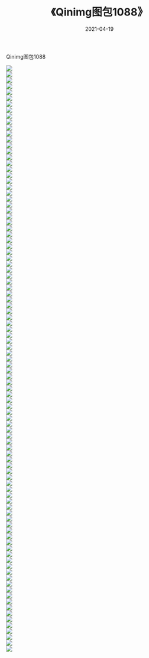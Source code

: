 ﻿---
layout: post
title:  《Qinimg图包1088》
date:   2021-04-19
img: http://imgx.orgx.ga/Qinimg图包/Qinimg图包1088/000.jpg
categories: [美女, 清纯, 唯美]
---

Qinimg图包1088

 ![](http://imgx.orgx.ga/Qinimg图包/Qinimg图包1088/001.jpg) <br>![](http://imgx.orgx.ga/Qinimg图包/Qinimg图包1088/002.jpg) <br>![](http://imgx.orgx.ga/Qinimg图包/Qinimg图包1088/003.jpg) <br>![](http://imgx.orgx.ga/Qinimg图包/Qinimg图包1088/004.jpg) <br>![](http://imgx.orgx.ga/Qinimg图包/Qinimg图包1088/005.jpg) <br>![](http://imgx.orgx.ga/Qinimg图包/Qinimg图包1088/006.jpg) <br>![](http://imgx.orgx.ga/Qinimg图包/Qinimg图包1088/007.jpg) <br>![](http://imgx.orgx.ga/Qinimg图包/Qinimg图包1088/008.jpg) <br>![](http://imgx.orgx.ga/Qinimg图包/Qinimg图包1088/009.jpg) <br>![](http://imgx.orgx.ga/Qinimg图包/Qinimg图包1088/010.jpg) <br>![](http://imgx.orgx.ga/Qinimg图包/Qinimg图包1088/011.jpg) <br>![](http://imgx.orgx.ga/Qinimg图包/Qinimg图包1088/012.jpg) <br>![](http://imgx.orgx.ga/Qinimg图包/Qinimg图包1088/013.jpg) <br>![](http://imgx.orgx.ga/Qinimg图包/Qinimg图包1088/014.jpg) <br>![](http://imgx.orgx.ga/Qinimg图包/Qinimg图包1088/015.jpg) <br>![](http://imgx.orgx.ga/Qinimg图包/Qinimg图包1088/016.jpg) <br>![](http://imgx.orgx.ga/Qinimg图包/Qinimg图包1088/017.jpg) <br>![](http://imgx.orgx.ga/Qinimg图包/Qinimg图包1088/018.jpg) <br>![](http://imgx.orgx.ga/Qinimg图包/Qinimg图包1088/019.jpg) <br>![](http://imgx.orgx.ga/Qinimg图包/Qinimg图包1088/020.jpg) <br>![](http://imgx.orgx.ga/Qinimg图包/Qinimg图包1088/021.jpg) <br>![](http://imgx.orgx.ga/Qinimg图包/Qinimg图包1088/022.jpg) <br>![](http://imgx.orgx.ga/Qinimg图包/Qinimg图包1088/023.jpg) <br>![](http://imgx.orgx.ga/Qinimg图包/Qinimg图包1088/024.jpg) <br>![](http://imgx.orgx.ga/Qinimg图包/Qinimg图包1088/025.jpg) <br>![](http://imgx.orgx.ga/Qinimg图包/Qinimg图包1088/026.jpg) <br>![](http://imgx.orgx.ga/Qinimg图包/Qinimg图包1088/027.jpg) <br>![](http://imgx.orgx.ga/Qinimg图包/Qinimg图包1088/028.jpg) <br>![](http://imgx.orgx.ga/Qinimg图包/Qinimg图包1088/029.jpg) <br>![](http://imgx.orgx.ga/Qinimg图包/Qinimg图包1088/030.jpg) <br>![](http://imgx.orgx.ga/Qinimg图包/Qinimg图包1088/031.jpg) <br>![](http://imgx.orgx.ga/Qinimg图包/Qinimg图包1088/032.jpg) <br>![](http://imgx.orgx.ga/Qinimg图包/Qinimg图包1088/033.jpg) <br>![](http://imgx.orgx.ga/Qinimg图包/Qinimg图包1088/034.jpg) <br>![](http://imgx.orgx.ga/Qinimg图包/Qinimg图包1088/035.jpg) <br>![](http://imgx.orgx.ga/Qinimg图包/Qinimg图包1088/036.jpg) <br>![](http://imgx.orgx.ga/Qinimg图包/Qinimg图包1088/037.jpg) <br>![](http://imgx.orgx.ga/Qinimg图包/Qinimg图包1088/038.jpg) <br>![](http://imgx.orgx.ga/Qinimg图包/Qinimg图包1088/039.jpg) <br>![](http://imgx.orgx.ga/Qinimg图包/Qinimg图包1088/040.jpg) <br>![](http://imgx.orgx.ga/Qinimg图包/Qinimg图包1088/041.jpg) <br>![](http://imgx.orgx.ga/Qinimg图包/Qinimg图包1088/042.jpg) <br>![](http://imgx.orgx.ga/Qinimg图包/Qinimg图包1088/043.jpg) <br>![](http://imgx.orgx.ga/Qinimg图包/Qinimg图包1088/044.jpg) <br>![](http://imgx.orgx.ga/Qinimg图包/Qinimg图包1088/045.jpg) <br>![](http://imgx.orgx.ga/Qinimg图包/Qinimg图包1088/046.jpg) <br>![](http://imgx.orgx.ga/Qinimg图包/Qinimg图包1088/047.jpg) <br>![](http://imgx.orgx.ga/Qinimg图包/Qinimg图包1088/048.jpg) <br>![](http://imgx.orgx.ga/Qinimg图包/Qinimg图包1088/049.jpg) <br>![](http://imgx.orgx.ga/Qinimg图包/Qinimg图包1088/050.jpg) <br>![](http://imgx.orgx.ga/Qinimg图包/Qinimg图包1088/051.jpg) <br>![](http://imgx.orgx.ga/Qinimg图包/Qinimg图包1088/052.jpg) <br>![](http://imgx.orgx.ga/Qinimg图包/Qinimg图包1088/053.jpg) <br>![](http://imgx.orgx.ga/Qinimg图包/Qinimg图包1088/054.jpg) <br>![](http://imgx.orgx.ga/Qinimg图包/Qinimg图包1088/055.jpg) <br>![](http://imgx.orgx.ga/Qinimg图包/Qinimg图包1088/056.jpg) <br>![](http://imgx.orgx.ga/Qinimg图包/Qinimg图包1088/057.jpg) <br>![](http://imgx.orgx.ga/Qinimg图包/Qinimg图包1088/058.jpg) <br>![](http://imgx.orgx.ga/Qinimg图包/Qinimg图包1088/059.jpg) <br>![](http://imgx.orgx.ga/Qinimg图包/Qinimg图包1088/060.jpg) <br>![](http://imgx.orgx.ga/Qinimg图包/Qinimg图包1088/061.jpg) <br>![](http://imgx.orgx.ga/Qinimg图包/Qinimg图包1088/062.jpg) <br>![](http://imgx.orgx.ga/Qinimg图包/Qinimg图包1088/063.jpg) <br>![](http://imgx.orgx.ga/Qinimg图包/Qinimg图包1088/064.jpg) <br>![](http://imgx.orgx.ga/Qinimg图包/Qinimg图包1088/065.jpg) <br>![](http://imgx.orgx.ga/Qinimg图包/Qinimg图包1088/066.jpg) <br>![](http://imgx.orgx.ga/Qinimg图包/Qinimg图包1088/067.jpg) <br>![](http://imgx.orgx.ga/Qinimg图包/Qinimg图包1088/068.jpg) <br>![](http://imgx.orgx.ga/Qinimg图包/Qinimg图包1088/069.jpg) <br>![](http://imgx.orgx.ga/Qinimg图包/Qinimg图包1088/070.jpg) <br>![](http://imgx.orgx.ga/Qinimg图包/Qinimg图包1088/071.jpg) <br>![](http://imgx.orgx.ga/Qinimg图包/Qinimg图包1088/072.jpg) <br>![](http://imgx.orgx.ga/Qinimg图包/Qinimg图包1088/073.jpg) <br>![](http://imgx.orgx.ga/Qinimg图包/Qinimg图包1088/074.jpg) <br>![](http://imgx.orgx.ga/Qinimg图包/Qinimg图包1088/075.jpg) <br>![](http://imgx.orgx.ga/Qinimg图包/Qinimg图包1088/076.jpg) <br>![](http://imgx.orgx.ga/Qinimg图包/Qinimg图包1088/077.jpg) <br>![](http://imgx.orgx.ga/Qinimg图包/Qinimg图包1088/078.jpg) <br>![](http://imgx.orgx.ga/Qinimg图包/Qinimg图包1088/079.jpg) <br>![](http://imgx.orgx.ga/Qinimg图包/Qinimg图包1088/080.jpg) <br>![](http://imgx.orgx.ga/Qinimg图包/Qinimg图包1088/081.jpg) <br>![](http://imgx.orgx.ga/Qinimg图包/Qinimg图包1088/082.jpg) <br>![](http://imgx.orgx.ga/Qinimg图包/Qinimg图包1088/083.jpg) <br>![](http://imgx.orgx.ga/Qinimg图包/Qinimg图包1088/084.jpg) <br>![](http://imgx.orgx.ga/Qinimg图包/Qinimg图包1088/085.jpg) <br>![](http://imgx.orgx.ga/Qinimg图包/Qinimg图包1088/086.jpg) <br>![](http://imgx.orgx.ga/Qinimg图包/Qinimg图包1088/087.jpg) <br>![](http://imgx.orgx.ga/Qinimg图包/Qinimg图包1088/088.jpg) <br>![](http://imgx.orgx.ga/Qinimg图包/Qinimg图包1088/089.jpg) <br>![](http://imgx.orgx.ga/Qinimg图包/Qinimg图包1088/090.jpg) <br>![](http://imgx.orgx.ga/Qinimg图包/Qinimg图包1088/091.jpg) <br>![](http://imgx.orgx.ga/Qinimg图包/Qinimg图包1088/092.jpg) <br>![](http://imgx.orgx.ga/Qinimg图包/Qinimg图包1088/093.jpg) <br>![](http://imgx.orgx.ga/Qinimg图包/Qinimg图包1088/094.jpg) <br>![](http://imgx.orgx.ga/Qinimg图包/Qinimg图包1088/095.jpg) <br>![](http://imgx.orgx.ga/Qinimg图包/Qinimg图包1088/096.jpg) <br>![](http://imgx.orgx.ga/Qinimg图包/Qinimg图包1088/097.jpg) <br>![](http://imgx.orgx.ga/Qinimg图包/Qinimg图包1088/098.jpg) <br>![](http://imgx.orgx.ga/Qinimg图包/Qinimg图包1088/099.jpg) <br>